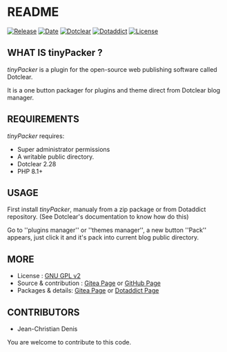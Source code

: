# README

[![Release](https://img.shields.io/badge/release-1.4-a2cbe9.svg)](https://git.dotclear.watch/JcDenis/tinyPacker/releases)
[![Date](https://img.shields.io/badge/date-2023.10.07-c44d58.svg)](https://git.dotclear.watch/JcDenis/tinyPacker/releases)
[![Dotclear](https://img.shields.io/badge/dotclear-v2.28-137bbb.svg)](https://fr.dotclear.org/download)
[![Dotaddict](https://img.shields.io/badge/dotaddict-official-9ac123.svg)](https://plugins.dotaddict.org/dc2/details/tinyPacker)
[![License](https://img.shields.io/github/license/JcDenis/tinyPacker)](https://git.dotclear.watch/JcDenis/tinyPacker/blob/master/LICENSE)

## WHAT IS tinyPacker ?

_tinyPacker_ is a plugin for the open-source 
web publishing software called Dotclear.

It is a one button packager for plugins and theme 
direct from Dotclear blog manager.

## REQUIREMENTS

_tinyPacker_ requires: 

* Super administrator permissions
* A writable public directory.
* Dotclear 2.28
* PHP 8.1+

## USAGE

First install _tinyPacker_, manualy from a zip package or from 
Dotaddict repository. (See Dotclear's documentation to know how do this)

Go to ''plugins manager'' or ''themes manager'', 
a new button ''Pack'' appears, just click it 
and it's pack into current blog public directory.

## MORE

* License : [GNU GPL v2](https://www.gnu.org/licenses/old-licenses/lgpl-2.0.html)
* Source & contribution : [Gitea Page](https://git.dotclear.watch/JcDenis/tinyPacker) or [GitHub Page](https://github.com/JcDenis/tinyPacker)
* Packages & details: [Gitea Page](https://git.dotclear.watch/JcDenis/tinyPacker/releases) or [Dotaddict Page](https://plugins.dotaddict.org/dc2/details/tinyPacker)

## CONTRIBUTORS

* Jean-Christian Denis

You are welcome to contribute to this code.
